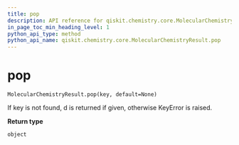```yaml
---
title: pop
description: API reference for qiskit.chemistry.core.MolecularChemistryResult.pop
in_page_toc_min_heading_level: 1
python_api_type: method
python_api_name: qiskit.chemistry.core.MolecularChemistryResult.pop
---
```


# pop

<span id="qiskit.chemistry.core.MolecularChemistryResult.pop" />

`MolecularChemistryResult.pop(key, default=None)`

If key is not found, d is returned if given, otherwise KeyError is raised.

**Return type**

`object`

